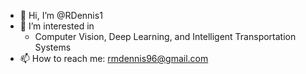 - 👋 Hi, I’m @RDennis1
- 👀 I’m interested in 
  - Computer Vision, Deep Learning, and Intelligent Transportation Systems
- 📫 How to reach me: rmdennis96@gmail.com

<!---
RDennis1/RDennis1 is a ✨ special ✨ repository because its `README.md` (this file) appears on your GitHub profile.
You can click the Preview link to take a look at your changes.

- 🌱 I’m currently learning ...
- 💞️ I’m looking to collaborate on ...
--->
